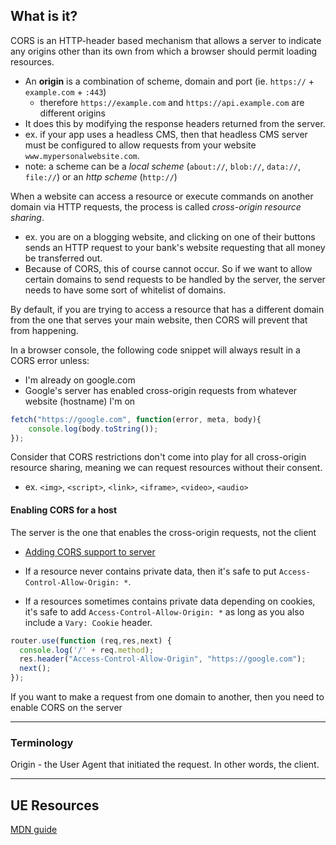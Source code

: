 
## What is it?
CORS is an HTTP-header based mechanism that allows a server to indicate any origins other than its own from which a browser should permit loading resources.
- An **origin** is a combination of scheme, domain and port (ie. `https://` + `example.com` + `:443`)
  - therefore `https://example.com` and `https://api.example.com` are different origins
- It does this by modifying the response headers returned from the server.
- ex. if your app uses a headless CMS, then that headless CMS server must be configured to allow requests from your website `www.mypersonalwebsite.com`.
- note: a scheme can be a *local scheme* (`about://`, `blob://`, `data://`, `file://`) or an *http scheme* (`http://`)

When a website can access a resource or execute commands on another domain via HTTP requests, the process is called *cross-origin resource sharing*.
- ex. you are on a blogging website, and clicking on one of their buttons sends an HTTP request to your bank's website requesting that all money be transferred out.
- Because of CORS, this of course cannot occur. So if we want to allow certain domains to send requests to be handled by the server, the server needs to have some sort of whitelist of domains.

By default, if you are trying to access a resource that has a different domain from the one that serves your main website, then CORS will prevent that from happening.

In a browser console, the following code snippet will always result in a CORS error unless:
- I'm already on google.com
- Google's server has enabled cross-origin requests from whatever website (hostname) I'm on 
```js
fetch("https://google.com", function(error, meta, body){
    console.log(body.toString());
});
```

Consider that CORS restrictions don't come into play for all cross-origin resource sharing, meaning we can request resources without their consent.
- ex. `<img>`, `<script>`, `<link>`, `<iframe>`, `<video>`, `<audio>`

#### Enabling CORS for a host

The server is the one that enables the cross-origin requests, not the client
- [Adding CORS support to server](https://enable-cors.org/server.html)

- If a resource never contains private data, then it's safe to put `Access-Control-Allow-Origin: *`.
- If a resources sometimes contains private data depending on cookies, it's safe to add `Access-Control-Allow-Origin: *` as long as you also include a `Vary: Cookie` header.

```js
router.use(function (req,res,next) {
  console.log('/' + req.method);
  res.header("Access-Control-Allow-Origin", "https://google.com");
  next();
});
```

If you want to make a request from one domain to another, then you need to enable CORS on the server

* * *

### Terminology
Origin - the User Agent that initiated the request. In other words, the client.

* * *

## UE Resources
[MDN guide](https://developer.mozilla.org/en-US/docs/Web/HTTP/CORS)
